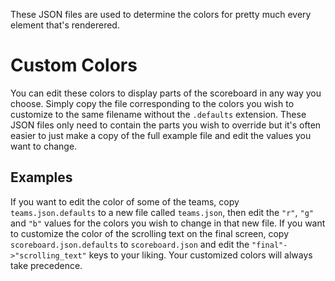 These JSON files are used to determine the colors for pretty much every element that's renderered.

# Custom Colors

You can edit these colors to display parts of the scoreboard in any way you choose. Simply copy the file corresponding to the colors you wish to customize to the same filename without the `.defaults` extension. These JSON files only need to contain the parts you wish to override but it's often easier to just make a copy of the full example file and edit the values you want to change.

## Examples
If you want to edit the color of some of the teams, copy `teams.json.defaults` to a new file called `teams.json`, then edit the `"r"`, `"g"` and `"b"` values for the colors you wish to change in that new file. If you want to customize the color of the scrolling text on the final screen, copy `scoreboard.json.defaults` to `scoreboard.json` and edit the `"final"->"scrolling_text"` keys to your liking. Your customized colors will always take precedence.
